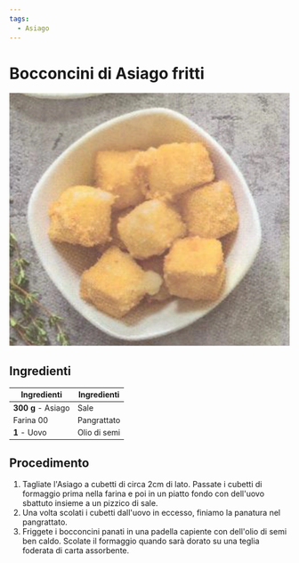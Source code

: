 ```yaml
---
tags:
  - Asiago
---
```

# Bocconcini di Asiago fritti

![](../../img/Bocconcini-di-Asiago-fritti.webp)

## Ingredienti

| Ingredienti                  | Ingredienti             |
| ---------------------------- | ----------------------- |
| **300 g** - Asiago | Sale |
| Farina 00 | Pangrattato |
| **1** - Uovo | Olio di semi |

## Procedimento

1. Tagliate l'Asiago a cubetti di circa 2cm di lato. Passate i cubetti di formaggio prima nella farina e poi in un piatto fondo con dell'uovo sbattuto insieme a un pizzico di sale.
1. Una volta scolati i cubetti dall'uovo in eccesso, finiamo la panatura nel pangrattato.
1. Friggete i bocconcini panati in una padella capiente con dell'olio di semi ben caldo. Scolate il formaggio quando sarà dorato su una teglia foderata di carta assorbente.
